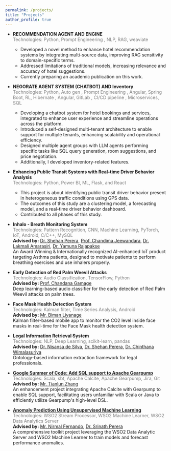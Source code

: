 ```yaml
---
permalink: /projects/
title: "Projects"
author_profile: true
---
```


- **RECOMMENDATION AGENT AND ENGINE**  
   <span style="color:gray;">Technologies: Python, Prompt Engineering , NLP, RAG, weaviate
  </span>
  - Developed a novel method to enhance hotel recommendation systems by integrating multi-source data, improving RAG sensitivity to domain-specific terms.
  - Addressed limitations of traditional models, increasing relevance and accuracy of hotel suggestions.
  - Currently preparing an academic publication on this work.
- **NEGORATE AGENT SYSTEM (CHATBOT) AND Inventory**  
  <span style="color:gray;">Technologies: Python, Auto gen , Prompt Engineering , Angular, Spring Boot, RL, Hibernate , Angular, GitLab , CI/CD pipeline , Microservices, SQL</span>

  - Developing a chatbot system for hotel bookings and services, integrated to enhance user experience and streamline operations across the platform.
  - Introduced a self-designed multi-tenant architecture to enable support for multiple tenants, enhancing scalability and operational efficiency.
  - Designed multiple agent groups with LLM agents performing specific tasks like SQL query generation, room suggestions, and price negotiation.
  - Additionally, I developed inventory-related features.

- **Enhancing Public Transit Systems with Real-time Driver Behavior Analysis**  
  <span style="color:gray;">Technologies: Python, Power BI, ML, Flask, and React</span>

  - This project is about identifying public transit driver behavior present in heterogeneous traffic conditions using GPS data.
  - The outcomes of this study are a clustering model, a forecasting model, and a real-time driver behavior dashboard.
  - Contributed to all phases of this study.

- **Inhalo - Breath Monitoring System**  
  <span style="color:gray;">Technologies: Pattern Recognition, CNN, Machine Learning, PyTorch, IoT, Android, C/C++, MySQL</span>  
  **Advised by:** [Dr. Shehan Perera](https://uom.lk/staff/Perera.AS), [Prof. Chandima Jeewandara](https://medical.sjp.ac.lk/chandima-jeewandara/), [Dr. Lakmali Amarasiri](https://www.res.cmb.ac.lk/physiology/wad.lakmali.amarasiri/), [Dr. Yamuna Rajapakse](https://www.res.cmb.ac.lk/anat/yamuna.rajapakse/)  
  An Award Winning & Internationally recognized AI-enhanced IoT product targeting Asthma patients, designed to motivate patients to perform breathing exercises and use inhalers properly.

- **Early Detection of Red Palm Weevil Attacks**  
  <span style="color:gray;">Technologies: Audio Classification, TensorFlow, Python</span>  
  **Advised by:** [Prof. Chandana Gamage](https://uom.lk/staff/Gamage.CD)  
  Deep learning-based audio classifier for the early detection of Red Palm Weevil attacks on palm trees.

- **Face Mask Health Detection System**  
  <span style="color:gray;">Technologies: Kalman filter, Time Series Analysis, Android</span>  
  **Advised by:** [Mr. Biman Liyanage](https://www.forbes.com/profile/biman-liyanage/)  
  Kalman filter-based mobile app to monitor the CO2 level inside face masks in real-time for the Face Mask health detection system.

- **Legal Information Retrieval System**  
  <span style="color:gray;">Technologies: NLP, Deep Learning, scikit-learn, pandas</span>  
  **Advised by:** [Dr. Nisansa de Silva](https://nisansads.staff.uom.lk/), [Dr. Shehan Perera](https://uom.lk/staff/Perera.AS), [Dr. Chinthana Wimalasuriya](https://uom.lk/datasearch/members/dr-chinthana-wimalasuriya)  
  Ontology-based information extraction framework for legal professionals.

- **[Google Summer of Code: Add SQL support to Apache Gearpump](https://summerofcode.withgoogle.com/archive/2017/projects/6359040665845760)**  
  <span style="color:gray;">Technologies: Scala, sbt, Apache Calcite, Apache Gearpump, Jira, Git</span>  
  **Advised by:** [Mr. Tianlun Zhang](https://github.com/manuzhang)  
  An enhancement project integrating Apache Calcite with Gearpump to enable SQL support, facilitating users unfamiliar with Scala or Java to efficiently utilize Gearpump's high-level DSL.

- **[Anomaly Prediction Using Unsupervised Machine Learning](https://github.com/wso2-incubator/automatic-anomaly-detection)**  
  <span style="color:gray;">Technologies: WSO2 Stream Processor, WSO2 Machine Learner, WSO2 Data Analytics Server</span>  
  **Advised by:** [Mr. Nirmal Fernando](https://wso2.com/about/team/nirmal-fernando/), [Dr. Srinath Perera](https://wso2.com/about/team/srinath-perera/)  
  A comprehensive toolkit project leveraging the WSO2 Data Analytic Server and WSO2 Machine Learner to train models and forecast performance anomalies.
